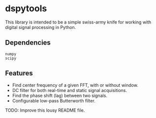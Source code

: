 # dspytools

This library is intended to be a simple swiss-army knife for working with digital signal processing in Python.

## Dependencies
```
numpy
scipy
```

## Features

- Find center frequency of a given FFT, with or without window.
- DC filter for both real-time and static signal acquisitions.
- Find the phase shift (lag) between two signals.
- Configurable low-pass Butterworth filter.

TODO: Improve this lousy README file.
